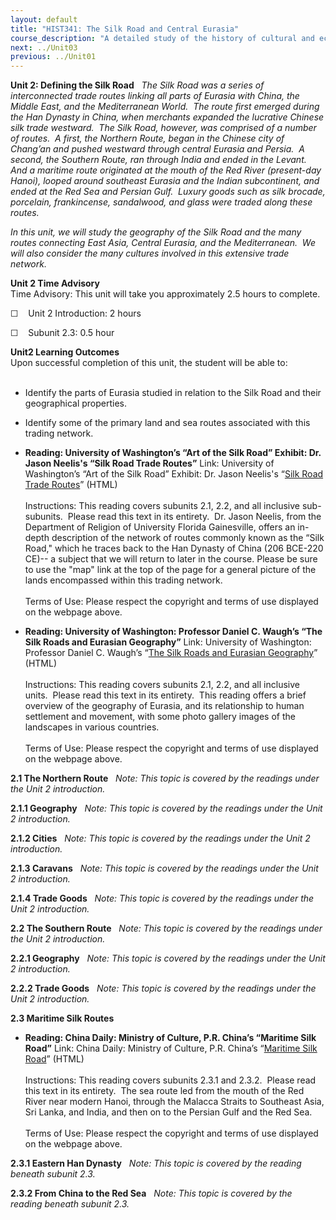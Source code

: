 ```yaml
---
layout: default
title: "HIST341: The Silk Road and Central Eurasia"
course_description: "A detailed study of the history of cultural and economic exchange across Eurasia from ancient to modern times, with particular emphasis in the interactions between different cultures and civilizations."
next: ../Unit03
previous: ../Unit01
---
```

**Unit 2: Defining the Silk Road** <span id="2"></span> 
*The Silk Road was a series of interconnected trade routes linking all
parts of Eurasia with China, the Middle East, and the Mediterranean
World.  The route first emerged during the Han Dynasty in China, when
merchants expanded the lucrative Chinese silk trade westward.  The Silk
Road, however, was comprised of a number of routes.  A first, the
Northern Route, began in the Chinese city of Chang’an and pushed
westward through central Eurasia and Persia.  A second, the Southern
Route, ran through India and ended in the Levant.  And a maritime route
originated at the mouth of the Red River (present-day Hanoi), looped
around southeast Eurasia and the Indian subcontinent, and ended at the
Red Sea and Persian Gulf.  Luxury goods such as silk brocade, porcelain,
frankincense, sandalwood, and glass were traded along these routes.*  
  
 *In this unit, we will study the geography of the Silk Road and the
many routes connecting East Asia, Central Eurasia, and the
Mediterranean.  We will also consider the many cultures involved in this
extensive trade network.*

**Unit 2 Time Advisory**  
Time Advisory: This unit will take you approximately 2.5 hours to
complete.  
  
 ☐    Unit 2 Introduction: 2 hours  
  
 ☐    Subunit 2.3: 0.5 hour

**Unit2 Learning Outcomes**  
Upon successful completion of this unit, the student will be able to:  
    
-   Identify the parts of Eurasia studied in relation to the Silk Road
    and their geographical properties.
-   Identify some of the primary land and sea routes associated with
    this trading network.

-   **Reading: University of Washington’s “Art of the Silk Road”
    Exhibit: Dr. Jason Neelis's “Silk Road Trade Routes”**
    Link: University of Washington’s “Art of the Silk Road” Exhibit: Dr.
    Jason Neelis's “[Silk Road Trade
    Routes](http://depts.washington.edu/silkroad/exhibit/trade/trade.html)”
    (HTML)  
        
     Instructions: This reading covers subunits 2.1, 2.2, and all
    inclusive sub-subunits.  Please read this text in its entirety.  Dr.
    Jason Neelis, from the Department of Religion of University Florida
    Gainesville, offers an in-depth description of the network of routes
    commonly known as the “Silk Road," which he traces back to the Han
    Dynasty of China (206 BCE-220 CE)-- a subject that we will return to
    later in the course. Please be sure to use the "map" link at the top
    of the page for a general picture of the lands encompassed within
    this trading network.  
        
     Terms of Use: Please respect the copyright and terms of use
    displayed on the webpage above.

-   **Reading: University of Washington: Professor Daniel C. Waugh’s
    “The Silk Roads and Eurasian Geography”**
    Link: University of Washington: Professor Daniel C. Waugh’s “[The
    Silk Roads and Eurasian
    Geography](http://depts.washington.edu/silkroad/geography/geography.html)”
    (HTML)  
        
     Instructions: This reading covers subunits 2.1, 2.2, and all
    inclusive units.  Please read this text in its entirety.  This
    reading offers a brief overview of the geography of Eurasia, and its
    relationship to human settlement and movement, with some photo
    gallery images of the landscapes in various countries.  
        
     Terms of Use: Please respect the copyright and terms of use
    displayed on the webpage above.

**2.1 The Northern Route** <span id="2.1"></span> 
*Note: This topic is covered by the readings under the Unit 2
introduction.*

**2.1.1 Geography** <span id="2.1.1"></span> 
*Note: This topic is covered by the readings under the Unit 2
introduction.*

**2.1.2 Cities** <span id="2.1.2"></span> 
*Note: This topic is covered by the readings under the Unit 2
introduction.*

**2.1.3 Caravans** <span id="2.1.3"></span> 
*Note: This topic is covered by the readings under the Unit 2
introduction.*

**2.1.4 Trade Goods** <span id="2.1.4"></span> 
*Note: This topic is covered by the readings under the Unit 2
introduction.*

**2.2 The Southern Route** <span id="2.2"></span> 
*Note: This topic is covered by the readings under the Unit 2
introduction.*

**2.2.1 Geography** <span id="2.2.1"></span> 
*Note: This topic is covered by the readings under the Unit 2
introduction.*

**2.2.2 Trade Goods** <span id="2.2.2"></span> 
*Note: This topic is covered by the readings under the Unit 2
introduction.*

**2.3 Maritime Silk Routes** <span id="2.3"></span> 
-   **Reading: China Daily: Ministry of Culture, P.R. China’s “Maritime
    Silk Road”**
    Link: China Daily: Ministry of Culture, P.R. China’s “[Maritime Silk
    Road](http://www.chinaculture.org/08olympics/2008-07/09/content_136318.htm)”
    (HTML)  
        
     Instructions: This reading covers subunits 2.3.1 and 2.3.2.  Please
    read this text in its entirety.  The sea route led from the mouth of
    the Red River near modern Hanoi, through the Malacca Straits to
    Southeast Asia, Sri Lanka, and India, and then on to the Persian
    Gulf and the Red Sea.  
        
     Terms of Use: Please respect the copyright and terms of use
    displayed on the webpage above.

**2.3.1 Eastern Han Dynasty** <span id="2.3.1"></span> 
*Note: This topic is covered by the reading beneath subunit 2.3.*

**2.3.2 From China to the Red Sea** <span id="2.3.2"></span> 
*Note: This topic is covered by the reading beneath subunit 2.3.*



